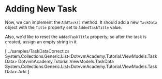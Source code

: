 ﻿Adding New Task
===============
Now, we can implement the `AddTask()` method. It should add a new `TaskData` object with the `Title` property set to `AddedTaskTitle` value.

Also, we'd like to reset the `AddedTaskTitle` property, so after the task is created, assign an empty string in it.

[<sample Correct="../samples/AddingNewTask2ViewModelCorrect.cs"
         Incorrect="../samples/AddingNewTask2ViewModelIncorrect.cs"
         Validator="Lesson2Step7Validator">
    <dependencies>
        <dependency>../samples/TaskDataCorrect.cs</dependency>
    </dependencies>
    <allowedTypes>
        <allowedType>System.Collections.Generic.List<DotvvmAcademy.Tutorial.ViewModels.TaskData></allowedType>
        <allowedType>DotvvmAcademy.Tutorial.ViewModels.TaskData</allowedType>
    </allowedTypes>
    <allowedMethods>
        <allowedMethod>System.Collections.Generic.List<DotvvmAcademy.Tutorial.ViewModels.TaskData>.Add</allowedMethod>
    </allowedMethods>
</sample>]